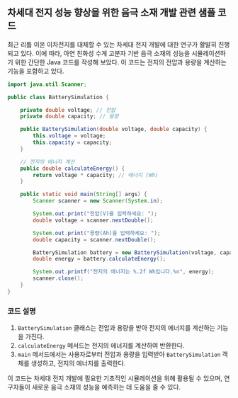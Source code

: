 ## 차세대 전지 성능 향상을 위한 음극 소재 개발 관련 샘플 코드

최근 리튬 이온 이차전지를 대체할 수 있는 차세대 전지 개발에 대한 연구가 활발히 진행되고 있다. 이에 따라, 아연 친화성 수계 고분자 기반 음극 소재의 성능을 시뮬레이션하기 위한 간단한 Java 코드를 작성해 보았다. 이 코드는 전지의 전압과 용량을 계산하는 기능을 포함하고 있다.

```java
import java.util.Scanner;

public class BatterySimulation {

    private double voltage; // 전압
    private double capacity; // 용량

    public BatterySimulation(double voltage, double capacity) {
        this.voltage = voltage;
        this.capacity = capacity;
    }

    // 전지의 에너지 계산
    public double calculateEnergy() {
        return voltage * capacity; // 에너지 (Wh)
    }

    public static void main(String[] args) {
        Scanner scanner = new Scanner(System.in);

        System.out.print("전압(V)을 입력하세요: ");
        double voltage = scanner.nextDouble();

        System.out.print("용량(Ah)을 입력하세요: ");
        double capacity = scanner.nextDouble();

        BatterySimulation battery = new BatterySimulation(voltage, capacity);
        double energy = battery.calculateEnergy();

        System.out.printf("전지의 에너지는 %.2f Wh입니다.%n", energy);
        scanner.close();
    }
}
```

### 코드 설명
1. `BatterySimulation` 클래스는 전압과 용량을 받아 전지의 에너지를 계산하는 기능을 가진다.
2. `calculateEnergy` 메서드는 전지의 에너지를 계산하여 반환한다.
3. `main` 메서드에서는 사용자로부터 전압과 용량을 입력받아 `BatterySimulation` 객체를 생성하고, 전지의 에너지를 출력한다.

이 코드는 차세대 전지 개발에 필요한 기초적인 시뮬레이션을 위해 활용될 수 있으며, 연구자들이 새로운 음극 소재의 성능을 예측하는 데 도움을 줄 수 있다.